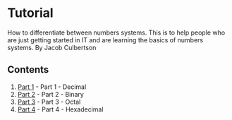 # Tutorial

How to differentiate between numbers systems. This is to help people who are just getting started in IT and are learning the basics of numbers systems. 
By Jacob Culbertson

## Contents

1. [Part 1](./Part1.md) - Part 1 - Decimal
2. [Part 2](./Part2.md) - Part 2 - Binary 
3. [Part 3](./Part3.md) - Part 3 - Octal
4. [Part 4](./Part4.md) - Part 4 - Hexadecimal
